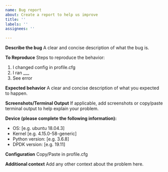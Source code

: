 ```yaml
---
name: Bug report
about: Create a report to help us improve
title: ''
labels: ''
assignees: ''

---
```


**Describe the bug**
A clear and concise description of what the bug is.

**To Reproduce**
Steps to reproduce the behavior:
1. I changed config in profile.cfg
2. I ran ___
3. See error

**Expected behavior**
A clear and concise description of what you expected to happen.

**Screenshots/Terminal Output**
If applicable, add screenshots or copy/paste terminal output to help explain your problem.

**Device (please complete the following information):**
 - OS: [e.g. ubuntu 18.04.3]
 - Kernel [e.g. 4.15.0-58-generic]
 - Python version: [e.g. 3.6.8]
 - DPDK version: [e.g. 19.11]

**Configuration**
Copy/Paste in profile.cfg

**Additional context**
Add any other context about the problem here.
